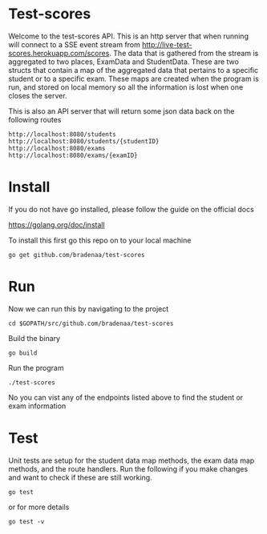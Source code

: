 # Test-scores
Welcome to the test-scores API. This is an http server that when running will connect to a SSE event stream from http://live-test-scores.herokuapp.com/scores. The data that is gathered from the stream is aggregated to two places, ExamData and StudentData. These are two structs that contain a map of the aggregated data that pertains to a specific student or to a specific exam. These maps are created when the program is run, and stored on local memory so all the information is lost when one closes the server.

This is also an API server that will return some json data back on the following routes

```
http://localhost:8080/students
http://localhost:8080/students/{studentID}
http://localhost:8080/exams
http://localhost:8080/exams/{examID}
```

# Install

If you do not have go installed, please follow the guide on the official docs

https://golang.org/doc/install

To install this first go this repo on to your local machine

``` go get github.com/bradenaa/test-scores ```

# Run

Now we can run this by navigating to the project

``` cd $GOPATH/src/github.com/bradenaa/test-scores ```

Build the binary

``` go build ```

Run the program

``` ./test-scores ```

No you can vist any of the endpoints listed above to find the student or exam information

# Test

Unit tests are setup for the student data map methods, the exam data map methods, and the route handlers. Run the following if you make changes and want to check if these are still working.

```go test```

or for more details

```go test -v```
